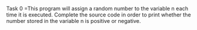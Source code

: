 Task 0 =This program will assign a random number to the variable n each time it is executed. Complete the source code in order to print whether the number stored in the variable n is positive or negative.
